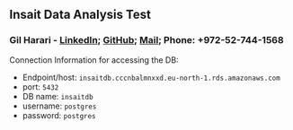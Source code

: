 ## Insait Data Analysis Test
### Gil Harari - [LinkedIn](https://www.linkedin.com/in/gilharari/); [GitHub](https://github.com/gilha); [Mail](mailto:gil1996@gmail.com); Phone: +972-52-744-1568

Connection Information for accessing the DB:

* Endpoint/host: `insaitdb.cccnbalmnxxd.eu-north-1.rds.amazonaws.com`
* port: `5432`
* DB name: `insaitdb`
* username: `postgres`
* password: `postgres`
